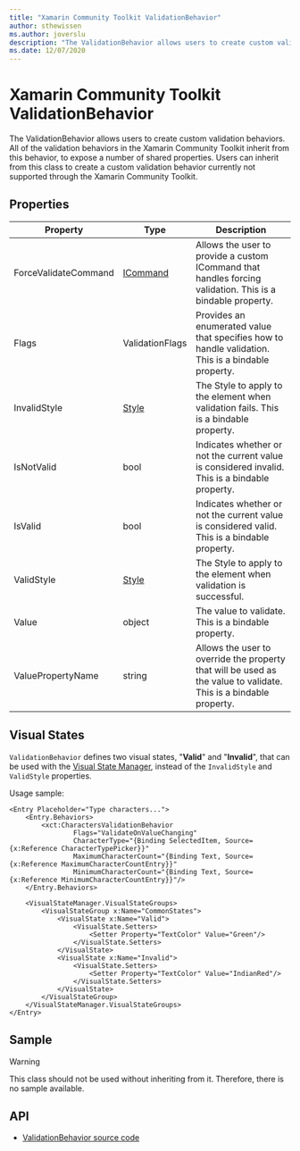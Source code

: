 ```yaml
---
title: "Xamarin Community Toolkit ValidationBehavior"
author: sthewissen
ms.author: joverslu
description: "The ValidationBehavior allows users to create custom validation behaviors."
ms.date: 12/07/2020
---
```


# Xamarin Community Toolkit ValidationBehavior

The ValidationBehavior allows users to create custom validation behaviors. All of the validation behaviors in the Xamarin Community Toolkit inherit from this behavior, to expose a number of shared properties. Users can inherit from this class to create a custom validation behavior currently not supported through the Xamarin Community Toolkit.

## Properties

|Property  |Type  |Description  |
|---------|---------|---------|
| ForceValidateCommand | [ICommand](xref:System.Windows.Input.ICommand) | Allows the user to provide a custom ICommand that handles forcing validation. This is a bindable property. |
| Flags | ValidationFlags | Provides an enumerated value that specifies how to handle validation. This is a bindable property. |
| InvalidStyle | [Style](xref:Xamarin.Forms.Style) | The Style to apply to the element when validation fails. This is a bindable property. |
| IsNotValid | bool  | Indicates whether or not the current value is considered invalid. This is a bindable property. |
| IsValid | bool  | Indicates whether or not the current value is considered valid. This is a bindable property. |
| ValidStyle | [Style](xref:Xamarin.Forms.Style) | The Style to apply to the element when validation is successful.  |
| Value | object | The value to validate. This is a bindable property. |
| ValuePropertyName | string | Allows the user to override the property that will be used as the value to validate. This is a bindable property. |

## Visual States

`ValidationBehavior` defines two visual states, "**Valid**" and "**Invalid**", that can be used with the [Visual State Manager](/xamarin/xamarin-forms/user-interface/visual-state-manager), instead of the `InvalidStyle` and `ValidStyle` properties.

Usage sample:
```
<Entry Placeholder="Type characters...">
	<Entry.Behaviors>
		<xct:CharactersValidationBehavior
				Flags="ValidateOnValueChanging"
				CharacterType="{Binding SelectedItem, Source={x:Reference CharacterTypePicker}}"
				MaximumCharacterCount="{Binding Text, Source={x:Reference MaximumCharacterCountEntry}}"
				MinimumCharacterCount="{Binding Text, Source={x:Reference MinimumCharacterCountEntry}}"/>
	</Entry.Behaviors>

	<VisualStateManager.VisualStateGroups>
		<VisualStateGroup x:Name="CommonStates">
			<VisualState x:Name="Valid">
				<VisualState.Setters>
					<Setter Property="TextColor" Value="Green"/>
				</VisualState.Setters>
			</VisualState>
			<VisualState x:Name="Invalid">
				<VisualState.Setters>
					<Setter Property="TextColor" Value="IndianRed"/>
				</VisualState.Setters>
			</VisualState>
		</VisualStateGroup>
	</VisualStateManager.VisualStateGroups>
</Entry>
```

## Sample

> [!WARNING]
> This class should not be used without inheriting from it. Therefore, there is no sample available.

## API

* [ValidationBehavior source code](https://github.com/xamarin/XamarinCommunityToolkit/blob/main/src/CommunityToolkit/Xamarin.CommunityToolkit/Behaviors/Validators/ValidationBehavior.shared.cs)
